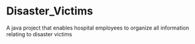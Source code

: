 # Disaster_Victims
A java project that enables hospital employees to organize all information relating to disaster victims
